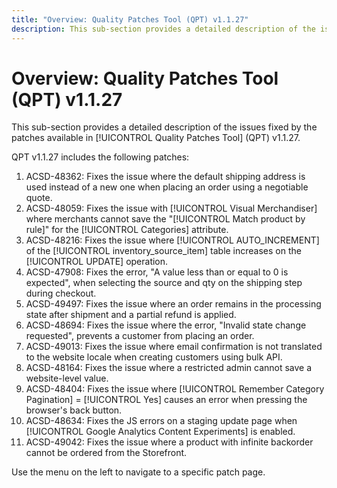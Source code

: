 ```yaml
---
title: "Overview: Quality Patches Tool (QPT) v1.1.27" 
description: This sub-section provides a detailed description of the issues fixed by the patches available in [!UICONTROL Quality Patches Tool] (QPT) v1.1.27.
---
```


# Overview: Quality Patches Tool (QPT) v1.1.27 

This sub-section provides a detailed description of the issues fixed by the patches available in [!UICONTROL Quality Patches Tool] (QPT) v1.1.27. 

QPT v1.1.27 includes the following patches:

1. ACSD-48362: Fixes the issue where the default shipping address is used instead of a new one when placing an order using a negotiable quote.
1. ACSD-48059: Fixes the issue with [!UICONTROL Visual Merchandiser] where merchants cannot save the "[!UICONTROL Match product by rule]" for the [!UICONTROL Categories] attribute.
1. ACSD-48216: Fixes the issue where [!UICONTROL AUTO_INCREMENT] of the [!UICONTROL inventory_source_item] table increases on the [!UICONTROL UPDATE] operation.
1. ACSD-47908: Fixes the error, "A value less than or equal to 0 is expected", when selecting the source and qty on the shipping step during checkout.
1. ACSD-49497: Fixes the issue where an order remains in the processing state after shipment and a partial refund is applied.
1. ACSD-48694: Fixes the issue where the error, "Invalid state change requested", prevents a customer from placing an order.
1. ACSD-49013: Fixes the issue where email confirmation is not translated to the website locale when creating customers using bulk API.
1. ACSD-48164: Fixes the issue where a restricted admin cannot save a website-level value.
1. ACSD-48404: Fixes the issue where [!UICONTROL Remember Category Pagination] = [!UICONTROL Yes] causes an error when pressing the browser's back button.
1. ACSD-48634: Fixes the JS errors on a staging update page when [!UICONTROL Google Analytics Content Experiments] is enabled.
1. ACSD-49042: Fixes the issue where a product with infinite backorder cannot be ordered from the Storefront.

Use the menu on the left to navigate to a specific patch page.